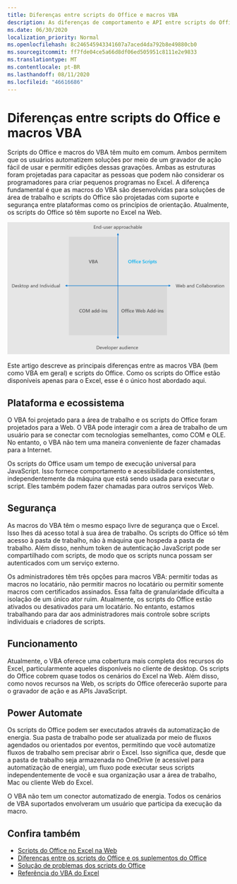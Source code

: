 ```yaml
---
title: Diferenças entre scripts do Office e macros VBA
description: As diferenças de comportamento e API entre scripts do Office e macros VBA do Excel.
ms.date: 06/30/2020
localization_priority: Normal
ms.openlocfilehash: 8c246545943341607a7aced4da792b8e49880cb0
ms.sourcegitcommit: ff7fde04ce5a66d8df06ed505951c8111e2e9833
ms.translationtype: MT
ms.contentlocale: pt-BR
ms.lasthandoff: 08/11/2020
ms.locfileid: "46616686"
---
```

# <a name="differences-between-office-scripts-and-vba-macros"></a>Diferenças entre scripts do Office e macros VBA

Scripts do Office e macros do VBA têm muito em comum. Ambos permitem que os usuários automatizem soluções por meio de um gravador de ação fácil de usar e permitir edições dessas gravações. Ambas as estruturas foram projetadas para capacitar as pessoas que podem não considerar os programadores para criar pequenos programas no Excel.
A diferença fundamental é que as macros do VBA são desenvolvidas para soluções de área de trabalho e scripts do Office são projetadas com suporte e segurança entre plataformas como os princípios de orientação. Atualmente, os scripts do Office só têm suporte no Excel na Web.

![Um diagrama de quatro quadrantes mostrando as áreas de foco para diferentes soluções de extensibilidade do Office. Tanto os scripts do Office quanto as macros do VBA foram projetados para ajudar os usuários finais a criar soluções, mas os scripts do Office são criados para a Web e colaboração (enquanto o VBA é para a área de trabalho).)](../images/office-programmability-diagram.png)

Este artigo descreve as principais diferenças entre as macros VBA (bem como VBA em geral) e scripts do Office. Como os scripts do Office estão disponíveis apenas para o Excel, esse é o único host abordado aqui.

## <a name="platform-and-ecosystem"></a>Plataforma e ecossistema

O VBA foi projetado para a área de trabalho e os scripts do Office foram projetados para a Web. O VBA pode interagir com a área de trabalho de um usuário para se conectar com tecnologias semelhantes, como COM e OLE. No entanto, o VBA não tem uma maneira conveniente de fazer chamadas para a Internet.

Os scripts do Office usam um tempo de execução universal para JavaScript. Isso fornece comportamento e acessibilidade consistentes, independentemente da máquina que está sendo usada para executar o script. Eles também podem fazer chamadas para outros serviços Web.

## <a name="security"></a>Segurança

As macros do VBA têm o mesmo espaço livre de segurança que o Excel. Isso lhes dá acesso total à sua área de trabalho. Os scripts do Office só têm acesso à pasta de trabalho, não à máquina que hospeda a pasta de trabalho. Além disso, nenhum token de autenticação JavaScript pode ser compartilhado com scripts, de modo que os scripts nunca possam ser autenticados com um serviço externo.

Os administradores têm três opções para macros VBA: permitir todas as macros no locatário, não permitir macros no locatário ou permitir somente macros com certificados assinados. Essa falta de granularidade dificulta a isolação de um único ator ruim. Atualmente, os scripts do Office estão ativados ou desativados para um locatário. No entanto, estamos trabalhando para dar aos administradores mais controle sobre scripts individuais e criadores de scripts.

## <a name="coverage"></a>Funcionamento

Atualmente, o VBA oferece uma cobertura mais completa dos recursos do Excel, particularmente aqueles disponíveis no cliente de desktop. Os scripts do Office cobrem quase todos os cenários do Excel na Web. Além disso, como novos recursos na Web, os scripts do Office oferecerão suporte para o gravador de ação e as APIs JavaScript.

## <a name="power-automate"></a>Power Automate

Os scripts do Office podem ser executados através da automatização de energia. Sua pasta de trabalho pode ser atualizada por meio de fluxos agendados ou orientados por eventos, permitindo que você automatize fluxos de trabalho sem precisar abrir o Excel. Isso significa que, desde que a pasta de trabalho seja armazenada no OneDrive (e acessível para automatização de energia), um fluxo pode executar seus scripts independentemente de você e sua organização usar a área de trabalho, Mac ou cliente Web do Excel.

O VBA não tem um conector automatizado de energia. Todos os cenários de VBA suportados envolveram um usuário que participa da execução da macro.

## <a name="see-also"></a>Confira também

- [Scripts do Office no Excel na Web](../overview/excel.md)
- [Diferenças entre os scripts do Office e os suplementos do Office](add-ins-differences.md)
- [Solução de problemas dos scripts do Office](../testing/troubleshooting.md)
- [Referência do VBA do Excel](/office/vba/api/overview/excel)
